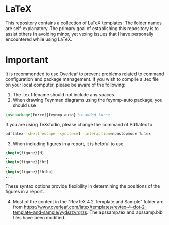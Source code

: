 # LaTeX
This repository contains a collection of LaTeX templates. The folder names are self-explanatory. The primary goal of establishing this repository is to assist others in avoiding minor, yet vexing issues that I have personally encountered while using LaTeX.
# Important
It is recommended to use Overleaf to prevent problems related to command configuration and package management. If you wish to compile a .tex file on your local computer, please be aware of the following:
1. The .tex filename should not include any spaces.
2. When drawing Feynman diagrams using the feynmp-auto package, you should use
```latex
\usepackage[force]{feynmp-auto} %<-added force
```
If you are using TeXstudio, please change the command of Pdflatex to 
```bash
pdflatex -shell-escape -synctex=1 -interaction=nonstopmode %.tex
```
3. When including figures in a report, it is helpful to use
```latex
\begin{figure}[H]
...
\begin{figure}[!ht]
...
\begin{figure}[!htbp]
...
```
These syntax options provide flexibility in determining the positions of the figures in a report.

4. Most of the content in the "RevTeX 4.2 Template and Sample" folder are from https://www.overleaf.com/latex/templates/revtex-4-dot-2-template-and-sample/yydsrzvrqrzs. The apssamp.tex and apssamp.bib files have been modified.
